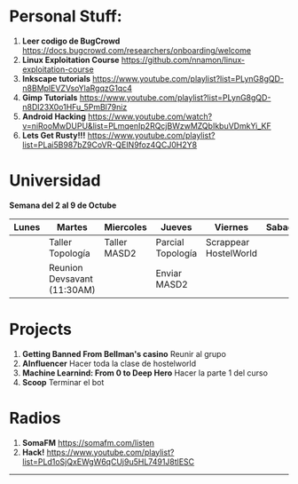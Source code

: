 # Personal Stuff:
1. **Leer codigo de BugCrowd** https://docs.bugcrowd.com/researchers/onboarding/welcome 
2. **Linux Exploitation Course** https://github.com/nnamon/linux-exploitation-course
3. **Inkscape tutorials** https://www.youtube.com/playlist?list=PLynG8gQD-n8BMplEVZVsoYlaRgqzG1qc4
4. **Gimp Tutorials** https://www.youtube.com/playlist?list=PLynG8gQD-n8Dl23X0o1HFu_5PmBl79niz
5. **Android Hacking** https://www.youtube.com/watch?v=niRooMwDUPU&list=PLmqenIp2RQcjBWzwMZQbIkbuVDmkYi_KF
6. **Lets Get Rusty!!!** https://www.youtube.com/playlist?list=PLai5B987bZ9CoVR-QEIN9foz4QCJ0H2Y8

# Universidad 

**Semana del 2 al 9 de Octube**

| Lunes | Martes                   | Miercoles    | Jueves            | Viernes               | Sabado | Domingo |
|-------|--------------------------|--------------|-------------------|-----------------------|--------|---------|
|       | Taller Topología         | Taller MASD2 | Parcial Topología | Scrappear HostelWorld |        |         |
|       | Reunion Devsavant (11:30AM) |              | Enviar MASD2      |                       |        |         |

# Projects

1. **Getting Banned From Bellman's casino** Reunir al grupo
2. **AInfluencer** Hacer toda la clase de hostelworld
3. **Machine Learnind: From 0 to Deep Hero** Hacer la parte 1 del curso
4. **Scoop** Terminar el bot

# Radios

1. **SomaFM** https://somafm.com/listen
2. **Hack!**  https://www.youtube.com/playlist?list=PLd1oSjQxEWgW6qCUj9u5HL7491J8tlESC
---
